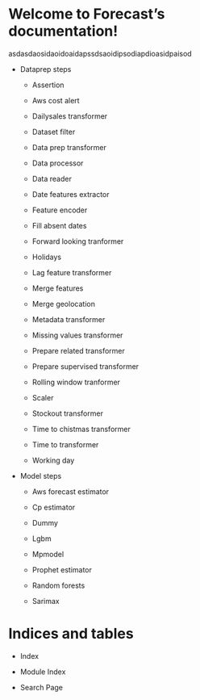 <!-- Forecast documentation master file, created by
sphinx-quickstart on Wed Sep 22 14:14:14 2021.
You can adapt this file completely to your liking, but it should at least
contain the root `toctree` directive. -->
# Welcome to Forecast’s documentation!

asdasdaosidaoidoaidapssdsaoidipsodiapdioasidpaisod


* Dataprep steps


    * Assertion


    * Aws cost alert


    * Dailysales transformer


    * Dataset filter


    * Data prep transformer


    * Data processor


    * Data reader


    * Date features extractor


    * Feature encoder


    * Fill absent dates


    * Forward looking tranformer


    * Holidays


    * Lag feature transformer


    * Merge features


    * Merge geolocation


    * Metadata transformer


    * Missing values transformer


    * Prepare related transformer


    * Prepare supervised transformer


    * Rolling window tranformer


    * Scaler


    * Stockout transformer


    * Time to chistmas transformer


    * Time to transformer


    * Working day


* Model steps


    * Aws forecast estimator


    * Cp estimator


    * Dummy


    * Lgbm


    * Mpmodel


    * Prophet estimator


    * Random forests


    * Sarimax


# Indices and tables


* Index


* Module Index


* Search Page
